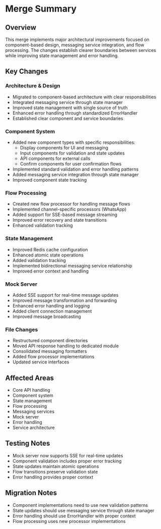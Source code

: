 # Merge Summary

## Overview
This merge implements major architectural improvements focused on component-based design, messaging service integration, and flow processing. The changes establish clearer boundaries between services while improving state management and error handling.

## Key Changes

### Architecture & Design
- Migrated to component-based architecture with clear responsibilities
- Integrated messaging service through state manager
- Improved state management with single source of truth
- Enhanced error handling through standardized ErrorHandler
- Established clear component and service boundaries

### Component System
- Added new component types with specific responsibilities:
  - Display components for UI and messaging
  - Input components for validation and state updates
  - API components for external calls
  - Confirm components for user confirmation flows
- Implemented standard validation and error handling patterns
- Added messaging service integration through state manager
- Improved component state tracking

### Flow Processing
- Created new flow processor for handling message flows
- Implemented channel-specific processors (WhatsApp)
- Added support for SSE-based message streaming
- Improved error recovery and state transitions
- Enhanced validation tracking

### State Management
- Improved Redis cache configuration
- Enhanced atomic state operations
- Added validation tracking
- Implemented bidirectional messaging service relationship
- Improved error context and handling

### Mock Server
- Added SSE support for real-time message updates
- Improved message transformation and forwarding
- Enhanced error handling and logging
- Added client connection management
- Improved message broadcasting

### File Changes
- Restructured component directories
- Moved API response handling to dedicated module
- Consolidated messaging formatters
- Added flow processor implementations
- Updated service interfaces

## Affected Areas
- Core API handling
- Component system
- State management
- Flow processing
- Messaging services
- Mock server
- Error handling
- Service architecture

## Testing Notes
- Mock server now supports SSE for real-time updates
- Component validation includes proper error tracking
- State updates maintain atomic operations
- Flow transitions preserve validation state
- Error handling provides proper context

## Migration Notes
- Component implementations need to use new validation patterns
- State updates should use messaging service through state manager
- Error handling should use ErrorHandler with proper context
- Flow processing uses new processor implementations
